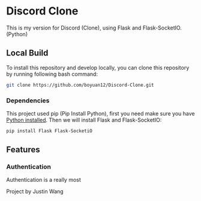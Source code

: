 # Discord Clone
This is my version for Discord (Clone), using Flask and Flask-SocketIO. (Python)

## Local Build
To install this repository and develop locally, you can clone this repository by running following bash command:

```bash
git clone https://github.com/boyuan12/Discord-Clone.git
```

### Dependencies
This project used pip (Pip Install Python), first you need make sure you have [Python installed](https://www.python.org/downloads/). Then we will install Flask and Flask-SocketIO:

```bash
pip install Flask Flask-SocketiO
```

## Features
### Authentication
Authentication is a really most 


Project by Justin Wang
